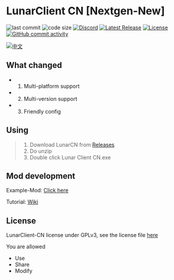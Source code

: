 # LunarClient CN [Nextgen-New]
![last commit](https://img.shields.io/github/last-commit/CubeWhyMC/LunarClient-CN)
![code size](https://img.shields.io/github/repo-size/CubeWhyMC/LunarClient-CN)
[![Discord](https://img.shields.io/discord/1047866655033802802.svg?label=&logo=discord&logoColor=ffffff&color=7389D8&labelColor=6A7EC2)](https://discord.gg/rCqCepgWJc)
[![Latest Release](https://img.shields.io/github/v/release/CubewhyMC/LunarClient-CN)](https://github.com/CubewhyMC/LunarClient-CN/release)
[![License](https://img.shields.io/github/license/CubewhyMC/LunarClient-CN)](https://github.com/CubewhyMC/LunarClient-CN/blob/master/LICENSE)
[![GitHub commit activity](https://img.shields.io/github/commit-activity/m/CubewhyMC/LunarClient-CN)](https://github.com/CubewhyMC/LunarClient-CN/actions)

[![中文](https://img.shields.io/badge/简体中文-Readme-green?style=flat-square)](README.md)

## What changed

- 1. Multi-platform support
- 2. Multi-version support
- 3. Friendly config

## Using

>1. Download LunarCN from [Releases](https://github.com/CubeWhyMC/LunarClient-CN/releases)
>2. Do unzip
>3. Double click Lunar Client CN.exe

## Mod development

Example-Mod: [Click here](https://github.com/CubeWhyMC/LunarMod-Example)

Tutorial: [Wiki](https://github.com/CubeWhyMC/LunarClient-CN/wiki/LunarCN-mod-development)

## License

LunarClient-CN license under GPLv3, see the license file [here](LICENSE)

You are allowed

- Use
- Share
- Modify

